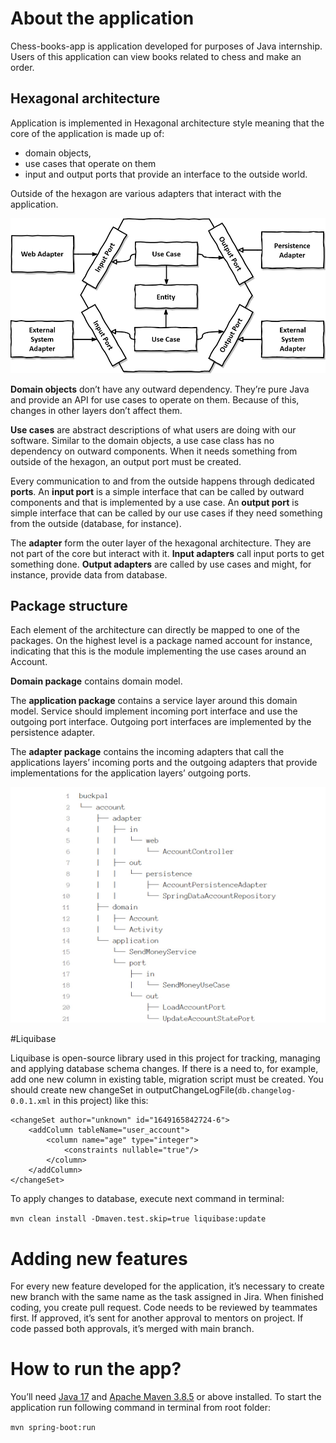 # About the application

Chess-books-app is application developed for purposes of Java internship.
Users of this application can view books related to chess and make an order.

## Hexagonal architecture

Application is implemented in Hexagonal architecture style meaning that the core of the application is made up of:
* domain objects,
* use cases that operate on them
* input and output ports that provide an interface to the outside world.

Outside of the hexagon are various adapters that interact with the application.

![](hexagonal-architecture.png)

**Domain objects** don’t have any outward dependency.
They’re pure Java and provide an API for use cases to operate on them.
Because of this, changes in other layers don’t affect them.

**Use cases** are abstract descriptions of what users are doing with our software.
Similar to the domain objects, a use case class has no dependency on outward components.
When it needs something from outside of the hexagon, an output port must be created.

Every communication to and from the outside happens through dedicated **ports**.
An **input port** is a simple interface that can be called by outward components and that is implemented by a use case.
An **output port** is simple interface that can be called by our use cases if they need something from the outside (database, for instance).

The **adapter** form the outer layer of the hexagonal architecture.
They are not part of the core but interact with it.
**Input adapters** call input ports to get something done.
**Output adapters** are called by use cases and might, for instance, provide data from database.

## Package structure

Each element of the architecture can directly be mapped to one of the packages.
On the highest level is a package named account for instance, indicating that this is the module implementing the use cases around an Account.

**Domain package** contains domain model.

The **application package** contains a service layer around this domain model.
Service should implement incoming port interface and use the outgoing port interface.
Outgoing port interfaces are implemented by the persistence adapter.

The **adapter package** contains the incoming adapters that call the applications layers’ incoming ports and the outgoing adapters that provide implementations for the application layers’ outgoing ports.

![](package-structure.png)

#Liquibase

Liquibase is open-source library used in this project for tracking, managing and applying database schema changes.
If there is a need to, for example, add one new column in existing table, migration script must be created.
You should create new changeSet in outputChangeLogFile(`db.changelog-0.0.1.xml` in this project) like this:

```
<changeSet author="unknown" id="1649165842724-6">
    <addColumn tableName="user_account">
        <column name="age" type="integer">
            <constraints nullable="true"/>
        </column>
    </addColumn>
</changeSet>
```

To apply changes to database, execute next command in terminal:

`mvn clean install -Dmaven.test.skip=true liquibase:update`

# Adding new features

For every new feature developed for the application, it’s necessary to create new branch with the same name as the task assigned in Jira.
When finished coding, you create pull request.
Code needs to be reviewed by teammates first.
If approved, it’s sent for another approval to mentors on project.
If code passed both approvals, it’s merged with main branch.

# How to run the app?
You’ll need [Java  17](https://www.oracle.com/java/technologies/downloads/) and [Apache Maven 3.8.5](https://maven.apache.org/download.cgi) or above installed.
To start the application run following command in terminal from root folder:

`mvn spring-boot:run`
